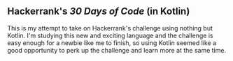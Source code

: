 ## Hackerrank's _30 Days of Code_ (in Kotlin)

This is my attempt to take on Hackerrank's challenge using nothing but Kotlin. I'm studying this new and exciting language and the challenge is easy enough for a newbie like me to finish, so using Kotlin seemed like a good opportunity to perk up the challenge and learn more at the same time.